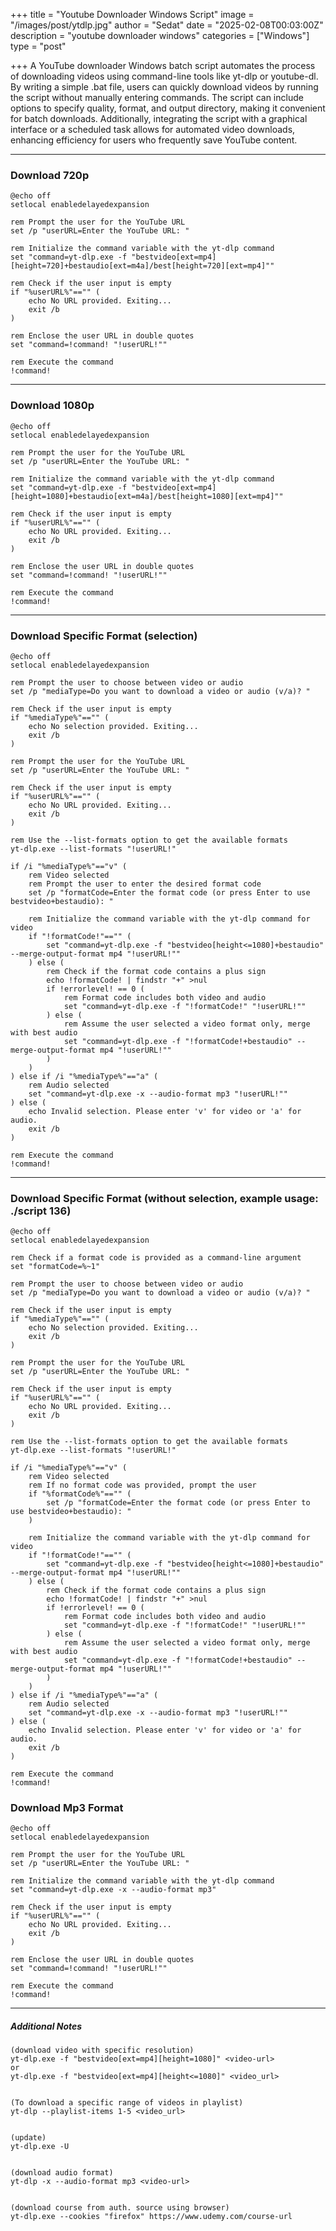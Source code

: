 +++
title = "Youtube Downloader Windows Script"
image = "/images/post/ytdlp.jpg"
author = "Sedat"
date = "2025-02-08T00:03:00Z"
description = "youtube downloader windows"
categories = ["Windows"]
type = "post"

+++
A YouTube downloader Windows batch script automates the process of downloading videos using command-line tools like yt-dlp or youtube-dl. By writing a simple .bat file, users can quickly download videos by running the script without manually entering commands. The script can include options to specify quality, format, and output directory, making it convenient for batch downloads. Additionally, integrating the script with a graphical interface or a scheduled task allows for automated video downloads, enhancing efficiency for users who frequently save YouTube content.

***

### Download 720p

```
@echo off
setlocal enabledelayedexpansion

rem Prompt the user for the YouTube URL
set /p "userURL=Enter the YouTube URL: "

rem Initialize the command variable with the yt-dlp command
set "command=yt-dlp.exe -f "bestvideo[ext=mp4][height=720]+bestaudio[ext=m4a]/best[height=720][ext=mp4]""

rem Check if the user input is empty
if "%userURL%"=="" (
    echo No URL provided. Exiting...
    exit /b
)

rem Enclose the user URL in double quotes
set "command=!command! "!userURL!""

rem Execute the command
!command!
```
***

### Download 1080p

```
@echo off
setlocal enabledelayedexpansion

rem Prompt the user for the YouTube URL
set /p "userURL=Enter the YouTube URL: "

rem Initialize the command variable with the yt-dlp command
set "command=yt-dlp.exe -f "bestvideo[ext=mp4][height=1080]+bestaudio[ext=m4a]/best[height=1080][ext=mp4]""

rem Check if the user input is empty
if "%userURL%"=="" (
    echo No URL provided. Exiting...
    exit /b
)

rem Enclose the user URL in double quotes
set "command=!command! "!userURL!""

rem Execute the command
!command!
```

***

### Download Specific Format (selection)

```
@echo off
setlocal enabledelayedexpansion

rem Prompt the user to choose between video or audio
set /p "mediaType=Do you want to download a video or audio (v/a)? "

rem Check if the user input is empty
if "%mediaType%"=="" (
    echo No selection provided. Exiting...
    exit /b
)

rem Prompt the user for the YouTube URL
set /p "userURL=Enter the YouTube URL: "

rem Check if the user input is empty
if "%userURL%"=="" (
    echo No URL provided. Exiting...
    exit /b
)

rem Use the --list-formats option to get the available formats
yt-dlp.exe --list-formats "!userURL!"

if /i "%mediaType%"=="v" (
    rem Video selected
    rem Prompt the user to enter the desired format code
    set /p "formatCode=Enter the format code (or press Enter to use bestvideo+bestaudio): "

    rem Initialize the command variable with the yt-dlp command for video
    if "!formatCode!"=="" (
        set "command=yt-dlp.exe -f "bestvideo[height<=1080]+bestaudio" --merge-output-format mp4 "!userURL!""
    ) else (
        rem Check if the format code contains a plus sign
        echo !formatCode! | findstr "+" >nul
        if !errorlevel! == 0 (
            rem Format code includes both video and audio
            set "command=yt-dlp.exe -f "!formatCode!" "!userURL!""
        ) else (
            rem Assume the user selected a video format only, merge with best audio
            set "command=yt-dlp.exe -f "!formatCode!+bestaudio" --merge-output-format mp4 "!userURL!""
        )
    )
) else if /i "%mediaType%"=="a" (
    rem Audio selected
    set "command=yt-dlp.exe -x --audio-format mp3 "!userURL!""
) else (
    echo Invalid selection. Please enter 'v' for video or 'a' for audio.
    exit /b
)

rem Execute the command
!command!
```

***

### Download Specific Format (without selection, example usage: ./script 136)

```
@echo off
setlocal enabledelayedexpansion

rem Check if a format code is provided as a command-line argument
set "formatCode=%~1"

rem Prompt the user to choose between video or audio
set /p "mediaType=Do you want to download a video or audio (v/a)? "

rem Check if the user input is empty
if "%mediaType%"=="" (
    echo No selection provided. Exiting...
    exit /b
)

rem Prompt the user for the YouTube URL
set /p "userURL=Enter the YouTube URL: "

rem Check if the user input is empty
if "%userURL%"=="" (
    echo No URL provided. Exiting...
    exit /b
)

rem Use the --list-formats option to get the available formats
yt-dlp.exe --list-formats "!userURL!"

if /i "%mediaType%"=="v" (
    rem Video selected
    rem If no format code was provided, prompt the user
    if "%formatCode%"=="" (
        set /p "formatCode=Enter the format code (or press Enter to use bestvideo+bestaudio): "
    )

    rem Initialize the command variable with the yt-dlp command for video
    if "!formatCode!"=="" (
        set "command=yt-dlp.exe -f "bestvideo[height<=1080]+bestaudio" --merge-output-format mp4 "!userURL!""
    ) else (
        rem Check if the format code contains a plus sign
        echo !formatCode! | findstr "+" >nul
        if !errorlevel! == 0 (
            rem Format code includes both video and audio
            set "command=yt-dlp.exe -f "!formatCode!" "!userURL!""
        ) else (
            rem Assume the user selected a video format only, merge with best audio
            set "command=yt-dlp.exe -f "!formatCode!+bestaudio" --merge-output-format mp4 "!userURL!""
        )
    )
) else if /i "%mediaType%"=="a" (
    rem Audio selected
    set "command=yt-dlp.exe -x --audio-format mp3 "!userURL!""
) else (
    echo Invalid selection. Please enter 'v' for video or 'a' for audio.
    exit /b
)

rem Execute the command
!command!
```

### Download Mp3 Format

```
@echo off
setlocal enabledelayedexpansion

rem Prompt the user for the YouTube URL
set /p "userURL=Enter the YouTube URL: "

rem Initialize the command variable with the yt-dlp command
set "command=yt-dlp.exe -x --audio-format mp3"

rem Check if the user input is empty
if "%userURL%"=="" (
    echo No URL provided. Exiting...
    exit /b
)

rem Enclose the user URL in double quotes
set "command=!command! "!userURL!""

rem Execute the command
!command!
```

***

##### Additional Notes

```
(download video with specific resolution)
yt-dlp.exe -f "bestvideo[ext=mp4][height=1080]" <video-url>
or
yt-dlp.exe -f "bestvideo[ext=mp4][height<=1080]" <video_url>


(To download a specific range of videos in playlist)
yt-dlp --playlist-items 1-5 <video_url>


(update)
yt-dlp.exe -U


(download audio format)
yt-dlp -x --audio-format mp3 <video-url>


(download course from auth. source using browser)
yt-dlp.exe --cookies "firefox" https://www.udemy.com/course-url
```
